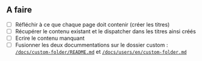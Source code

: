 A faire
--------

- [ ] Réfléchir à ce que chaque page doit contenir (créer les titres)
- [ ] Récupérer le contenu existant et le dispatcher dans les titres ainsi créés
- [ ] Ecrire le contenu manquant
- [ ] Fusionner les deux docummentations sur le dossier custom : [`/docs/custom-folder/README.md`](/docs/custom-folder/README.md) et [`/docs/users/en/custom-folder.md`](/docs/users/en/custom-folder.md)